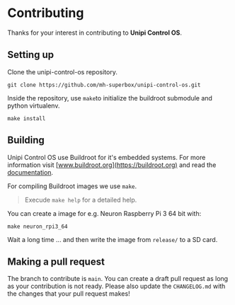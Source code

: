 # Contributing

Thanks for your interest in contributing to **Unipi Control OS**.

## Setting up

Clone the unipi-control-os repository.

```shell
git clone https://github.com/mh-superbox/unipi-control-os.git
```

Inside the repository,  use `make`to initialize the buildroot submodule and python virtualenv.

```shell
make install
```

## Building

Unipi Control OS use Buildroot for it's embedded systems. For more information visit [www.buildroot.org](https://buildroot.org) and read the [documentation](https://buildroot.org/downloads/manual/manual.html).

For compiling Buildroot images we use `make`.
> Execude `make help` for a detailed help.

You can create a image for e.g. Neuron Raspberry Pi 3 64 bit with:

```shell
make neuron_rpi3_64
```

Wait a long time ... and then write the image from `release/` to a SD card.

## Making a pull request

The branch to contribute is `main`. You can create a draft pull request as long as your contribution is not ready. Please also update the `CHANGELOG.md` with the changes that your pull request makes!
